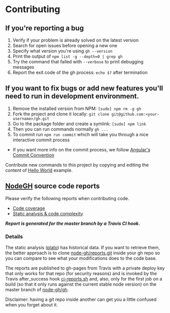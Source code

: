 # Contributing

## If you're reporting a bug

1.  Verify if your problem is already solved on the latest version
2.  Search for open issues before opening a new one
3.  Specify what version you're using `gh --version`
4.  Print the output of `npm list -g --depth=0 | grep gh`
5.  Try the command that failed with `--verbose` to print debugging messages
6.  Report the exit code of the gh process: `echo $?` after termination

## If you want to fix bugs or add new features you'll need to run in development environment.

1.  Remove the installed version from NPM: `[sudo] npm rm -g gh`
2.  Fork the project and clone it locally: `git clone git@github.com:<your-username>/gh.git`
3.  Go to the package folder and create a symlink: `[sudo] npm link`
4.  Then you can run commands normally `gh ...`
5.  To commit run `npm run commit` which will take you through a nice interactive commit process

-   If you want more info on the commit process, we follow [Angular's Commit Convention](https://github.com/conventional-changelog/conventional-changelog/tree/master/packages/conventional-changelog-angular#readme)

Contribute new commands to this project by copying and editing the content of [Hello World](https://github.com/node-gh/gh/blob/master/lib/cmds/hello.js) example.

## [NodeGH](nodegh.io) source code reports

Please verify the following reports when contributing code.

-   [Code coverage](https://node-gh.github.io/reports/coverage/lcov-report/index.html)
-   [Static analysis & code complexity](https://node-gh.github.io/reports/complexity/)

**_Report is generated for the master branch by a Travis CI hook._**

### Details

The static analysis ([plato](https://github.com/es-analysis/plato)) has historical data. If you want to retrieve them, the better approach is to clone [node-gh/reports.git](https://github.com/node-gh/reports) inside your gh repo so you can compare to see what your modifications does to the code base.

The reports are published to gh-pages from Travis with a private deploy key that only works for that repo (for security reasons) and is invoked by the Travis after_success hook [ci-reports.sh](https://github.com/node-gh/gh/blob/master/scripts/ci-reports.sh) and, also, only for the first job on a build (so that it only runs against the current stable node version) on the master branch of [node-gh/gh](https://travis-ci.org/node-gh/gh).

Disclaimer: having a git repo inside another can get you a little confused when you forget about it.
